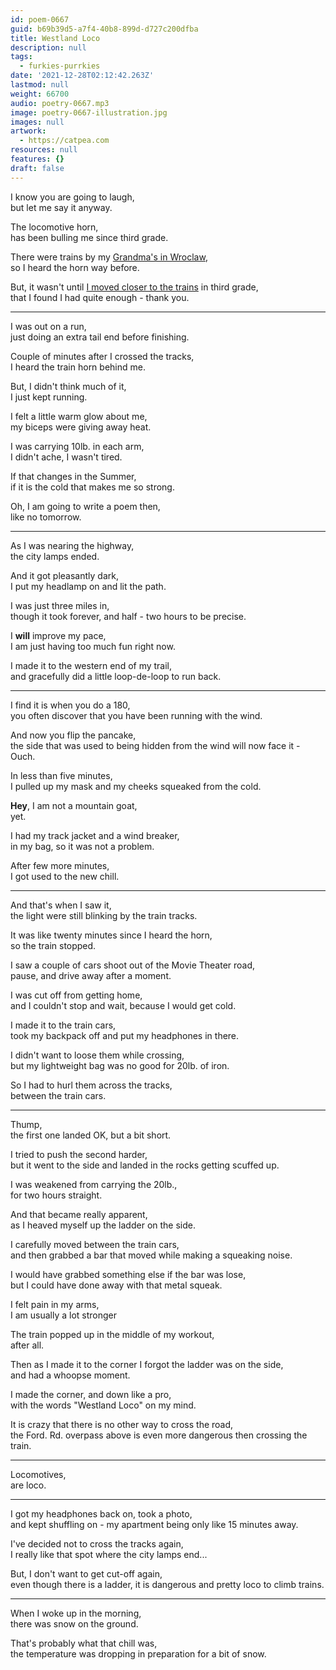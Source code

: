```yaml
---
id: poem-0667
guid: b69b39d5-a7f4-40b8-899d-d727c200dfba
title: Westland Loco
description: null
tags:
  - furkies-purrkies
date: '2021-12-28T02:12:42.263Z'
lastmod: null
weight: 66700
audio: poetry-0667.mp3
image: poetry-0667-illustration.jpg
images: null
artwork:
  - https://catpea.com
resources: null
features: {}
draft: false
---
```


I know you are going to laugh,\
but let me say it anyway.

The locomotive horn,\
has been bulling me since third grade.

There were trains by my [Grandma's in Wroclaw](https://goo.gl/maps/hwiwrdjNskkbxDNr6),\
so I heard the horn way before.

But, it wasn't until [I moved closer to the trains](https://goo.gl/maps/ygFsopnd1HrA7zkFA) in third grade,\
that I found I had quite enough - thank you.

---

I was out on a run,\
just doing an extra tail end before finishing.

Couple of minutes after I crossed the tracks,\
I heard the train horn behind me.

But, I didn't think much of it,\
I just kept running.

I felt a little warm glow about me,\
my biceps were giving away heat.

I was carrying 10lb. in each arm,\
I didn't ache, I wasn't tired.

If that changes in the Summer,\
if it is the cold that makes me so strong.

Oh, I am going to write a poem then,\
like no tomorrow.

---

As I was nearing the highway,\
the city lamps ended.

And it got pleasantly dark,\
I put my headlamp on and lit the path.

I was just three miles in,\
though it took forever, and half - two hours to be precise.

I **will** improve my pace,\
I am just having too much fun right now.

I made it to the western end of my trail,\
and gracefully did a little loop-de-loop to run back.

---

I find it is when you do a 180,\
you often discover that you have been running with the wind.

And now you flip the pancake,\
the side that was used to being hidden from the wind will now face it - Ouch.

In less than five minutes,\
I pulled up my mask and my cheeks squeaked from the cold.

**Hey**, I am not a mountain goat,\
yet.

I had my track jacket and a wind breaker,\
in my bag, so it was not a problem.

After few more minutes,\
I got used to the new chill.

---

And that's when I saw it,\
the light were still blinking by the train tracks.

It was like twenty minutes since I heard the horn,\
so the train stopped.

I saw a couple of cars shoot out of the Movie Theater road,\
pause, and drive away after a moment.

I was cut off from getting home,\
and I couldn't stop and wait, because I would get cold.

I made it to the train cars,\
took my backpack off and put my headphones in there.

I didn't want to loose them while crossing,\
but my lightweight bag was no good for 20lb. of iron.

So I had to hurl them across the tracks,\
between the train cars.

---

Thump,\
the first one landed OK, but a bit short.

I tried to push the second harder,\
but it went to the side and landed in the rocks getting scuffed up.

I was weakened from carrying the 20lb.,\
for two hours straight.

And that became really apparent,\
as I heaved myself up the ladder on the side.

I carefully moved between the train cars,\
and then grabbed a bar that moved while making a squeaking noise.

I would have grabbed something else if the bar was lose,\
but I could have done away with that metal squeak.

I felt pain in my arms,\
I am usually a lot stronger

The train popped up in the middle of my workout,\
after all.

Then as I made it to the corner I forgot the ladder was on the side,\
and had a whoopse moment.

I made the corner, and down like a pro,\
with the words "Westland Loco" on my mind.

It is crazy that there is no other way to cross the road,\
the Ford. Rd. overpass above is even more dangerous then crossing the train.

---

Locomotives,\
are loco.

---

I got my headphones back on, took a photo,\
and kept shuffling on - my apartment being only like 15 minutes away.

I've decided not to cross the tracks again,\
I really like that spot where the city lamps end...

But, I don't want to get cut-off again,\
even though there is a ladder, it is dangerous and pretty loco to climb trains.

---

When I woke up in the morning,\
there was snow on the ground.

That's probably what that chill was,\
the temperature was dropping in preparation for a bit of snow.
